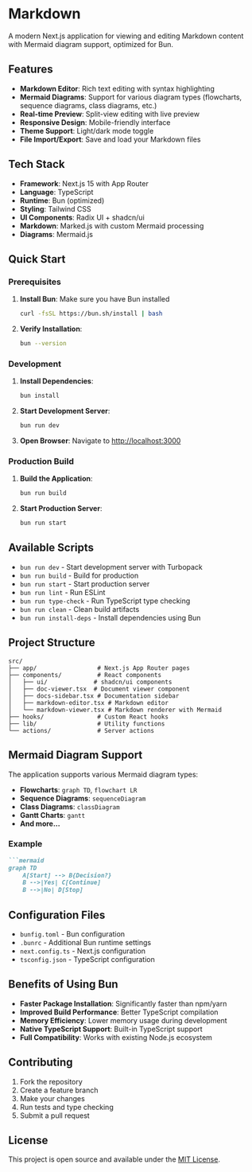 # Markdown

A modern Next.js application for viewing and editing Markdown content with Mermaid diagram support, optimized for Bun.

## Features

- **Markdown Editor**: Rich text editing with syntax highlighting
- **Mermaid Diagrams**: Support for various diagram types (flowcharts, sequence diagrams, class diagrams, etc.)
- **Real-time Preview**: Split-view editing with live preview
- **Responsive Design**: Mobile-friendly interface
- **Theme Support**: Light/dark mode toggle
- **File Import/Export**: Save and load your Markdown files

## Tech Stack

- **Framework**: Next.js 15 with App Router
- **Language**: TypeScript
- **Runtime**: Bun (optimized)
- **Styling**: Tailwind CSS
- **UI Components**: Radix UI + shadcn/ui
- **Markdown**: Marked.js with custom Mermaid processing
- **Diagrams**: Mermaid.js

## Quick Start

### Prerequisites

1. **Install Bun**: Make sure you have Bun installed
   ```bash
   curl -fsSL https://bun.sh/install | bash
   ```

2. **Verify Installation**:
   ```bash
   bun --version
   ```

### Development

1. **Install Dependencies**:
   ```bash
   bun install
   ```

2. **Start Development Server**:
   ```bash
   bun run dev
   ```

3. **Open Browser**: Navigate to [http://localhost:3000](http://localhost:3000)

### Production Build

1. **Build the Application**:
   ```bash
   bun run build
   ```

2. **Start Production Server**:
   ```bash
   bun run start
   ```

## Available Scripts

- `bun run dev` - Start development server with Turbopack
- `bun run build` - Build for production
- `bun run start` - Start production server
- `bun run lint` - Run ESLint
- `bun run type-check` - Run TypeScript type checking
- `bun run clean` - Clean build artifacts
- `bun run install-deps` - Install dependencies using Bun

## Project Structure

```
src/
├── app/                 # Next.js App Router pages
├── components/          # React components
│   ├── ui/             # shadcn/ui components
│   ├── doc-viewer.tsx  # Document viewer component
│   ├── docs-sidebar.tsx # Documentation sidebar
│   ├── markdown-editor.tsx # Markdown editor
│   └── markdown-viewer.tsx # Markdown renderer with Mermaid
├── hooks/               # Custom React hooks
├── lib/                 # Utility functions
└── actions/             # Server actions
```

## Mermaid Diagram Support

The application supports various Mermaid diagram types:

- **Flowcharts**: `graph TD`, `flowchart LR`
- **Sequence Diagrams**: `sequenceDiagram`
- **Class Diagrams**: `classDiagram`
- **Gantt Charts**: `gantt`
- **And more...**

### Example

```markdown
```mermaid
graph TD
    A[Start] --> B{Decision?}
    B -->|Yes| C[Continue]
    B -->|No| D[Stop]
```

## Configuration Files

- `bunfig.toml` - Bun configuration
- `.bunrc` - Additional Bun runtime settings
- `next.config.ts` - Next.js configuration
- `tsconfig.json` - TypeScript configuration

## Benefits of Using Bun

- **Faster Package Installation**: Significantly faster than npm/yarn
- **Improved Build Performance**: Better TypeScript compilation
- **Memory Efficiency**: Lower memory usage during development
- **Native TypeScript Support**: Built-in TypeScript support
- **Full Compatibility**: Works with existing Node.js ecosystem

## Contributing

1. Fork the repository
2. Create a feature branch
3. Make your changes
4. Run tests and type checking
5. Submit a pull request

## License

This project is open source and available under the [MIT License](LICENSE).
